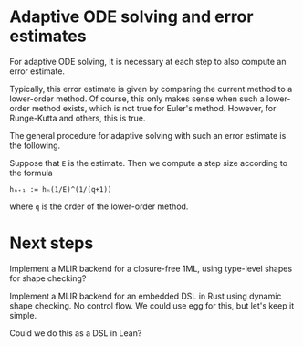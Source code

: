 # Adaptive ODE solving and error estimates

For adaptive ODE solving, it is necessary at each step to also compute an error estimate.

Typically, this error estimate is given by comparing the current method to a lower-order method. Of course, this only makes sense when such a lower-order method exists, which is not true for Euler's method. However, for Runge-Kutta and others, this is true.

The general procedure for adaptive solving with such an error estimate is the following.

Suppose that `E` is the estimate. Then we compute a step size according to the formula

`hₙ₊₁ := hₙ(1/E)^(1/(q+1))`

where `q` is the order of the lower-order method.

# Next steps

Implement a MLIR backend for a closure-free 1ML, using type-level shapes for shape checking?

Implement a MLIR backend for an embedded DSL in Rust using dynamic shape checking. No control flow. We could use egg for this, but let's keep it simple.

Could we do this as a DSL in Lean?
